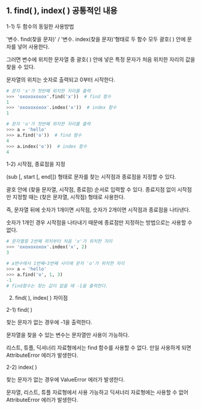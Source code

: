 ## 1. find( ), index( ) 공통적인 내용
 

1-1) 두 함수의 동일한 사용방법

'변수. find(찾을 문자)' / '변수. index(찾을 문자)'형태로 두 함수 모두 괄호( ) 안에 문자를 넣어 사용한다. 

그러면 변수에 위치한 문자열 중 괄호( ) 안에 넣은 특정 문자가 처음 위치한 자리의 값을 찾을 수 있다. 

문자열의 위치는 숫자로 출력되고 0부터 시작한다.

```python
# 문자 'x'가 첫번째 위치한 자리를 출력
>>> 'oxoxoxoxox'.find('x'))  # find 함수
1 
>>> 'oxoxoxoxox'.index('x'))  # index 함수
1

# 문자 'o'가 첫번째 위치한 자리를 출력
>>> a = 'hello'
>>> a.find('o'))  # find 함수
4
>>> a.index('o'))  # index 함수
4
```

1-2) 시작점, 종료점을 지정

(sub [, start [, end]]) 형태로 문자를 찾는 시작점과 종료점을 지정할 수 있다.

괄호 안에 (찾을 문자열, 시작점, 종료점) 순서로 입력할 수 있다. 종료지점 없이 시작점만 지정할 때는 (찾은 문자열, 시작점) 형태로 사용한다.

즉, 문자열 뒤에 숫자가 1개이면 시작점, 숫자가 2개이면 시작점과 종료점을 나타낸다. 

숫자가 1개인 경우 시작점을 나타내기 때문에 종료점만 지정하는 방법으로는 사용할 수 없다. 

```python
# 문자열중 2번째 위치부터 처음 'x'가 위치한 자리
>>> 'oxoxoxoxox'.index('x', 2)
3

# a변수에서 1번째~3번째 사이에 문자 'o'가 위치한 자리
>>> a = 'hello'
>>> a.find('o', 1, 3)
-1	
# find함수는 찾는 값이 없을 때 -1을 출력한다.

```

2. find( ), index( ) 차이점

2-1) find( )

찾는 문자가 없는 경우에 -1을 출력한다.

문자열을 찾을 수 있는 변수는 문자열만 사용이 가능하다.  

리스트, 튜플, 딕셔너리 자료형에서는 find 함수를 사용할 수 없다. 만일 사용하게 되면 AttributeError 에러가 발생한다.

 

2-2) index( )

찾는 문자가 없는 경우에 ValueError 에러가 발생한다.

문자열, 리스트, 튜플 자료형에서 사용 가능하고 딕셔너리 자료형에는 사용할 수 없어 AttributeError 에러가 발생한다.
